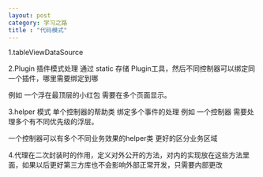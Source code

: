 ```yaml
---
layout: post
category: 学习之路
title : "代码模式"
---
```


1.tableViewDataSource



2.Plugin 插件模式处理  通过 static 存储 Plugin工具，然后不同控制器可以绑定同一个插件，哪里需要绑定到哪 

例如  一个浮在最顶层的小红包  需要在多个页面显示。

3.helper 模式  单个控制器的帮助类  绑定多个事件的处理 例如 一个控制器 需要处理多个有不同优先级的浮层。

一个控制器可以有多个不同业务效果的helper类 更好的区分业务区域



4.代理在二次封装时的作用，定义对外公开的方法，对内的实现放在这些方法里面，如果以后更好第三方库也不会影响外部正常开发，只需要内部更改